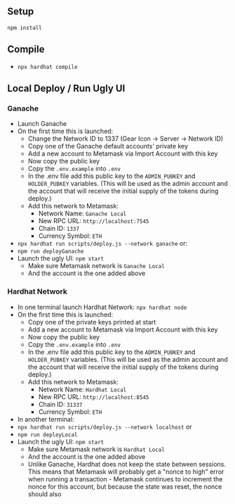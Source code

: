 

## Setup

    npm install

## Compile

 -    `npx hardhat compile`

## Local Deploy / Run Ugly UI

### Ganache
 - Launch Ganache
 - On the first time this is launched:
     - Change the Network ID to 1337 (Gear Icon -> Server -> Network ID)
	 - Copy one of the Ganache default accounts' private key
	 - Add a new account to Metamask via Import Account with this key
	 - Now copy the public key
	 - Copy the `.env.example` into `.env`
	 - In the .env file add this public key to the `ADMIN_PUBKEY` and `HOLDER_PUBKEY` variables. (This will be used as the admin account and the account that will receive the initial supply of the tokens during deploy.)
	 - Add this network to Metamask:
		 - Network Name: `Ganache Local`
		 - New RPC URL: `http://localhost:7545`
		 - Chain ID: `1337`
		 - Currency Symbol: `ETH`
 - `npx hardhat run scripts/deploy.js --network ganache`
 or:    
 - `npm run deployGanache`
 - Launch the ugly UI: `npm start`
	 - Make sure Metamask network is  `Ganache Local`
	 - And the account is the one added above

### Hardhat Network
 - In one terminal launch Hardhat Network:  `npx hardhat node`
 - On the first time this is launched: 
	 - Copy one of the private keys printed at start
	 - Add a new account to Metamask via Import Account with this key
	 - Now copy the public key
	 - Copy the `.env.example` into `.env`
	 - In the .env file add this public key to the `ADMIN_PUBKEY` and `HOLDER_PUBKEY` variables. (This will be used as the admin account and the account that will receive the initial supply of the tokens during deploy.)
	 - Add this network to Metamask:
		 - Network Name: `Hardhat Local`
		 - New RPC URL: `http://localhost:8545`
		 - Chain ID: `31337`
		 - Currency Symbol: `ETH`
 - In another terminal:
 - `npx hardhat run scripts/deploy.js --network localhost`
 or
 - `npm run deployLocal`
 - Launch the ugly UI: `npm start`
     - Make sure Metamask network is  `Hardhat Local`
     - And the account is the one added above
     - Unlike Ganache, Hardhat does not keep the state between sessions. This means that Metamask will probably get a "nonce to high" error when running a transaction - Metamask continues to increment the nonce for this account, but because the state was reset, the nonce should also 
